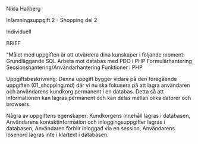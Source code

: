 Nikla Hallberg

Inlämningsuppgift 2 - Shopping del 2

Individuell

BRIEF

"Målet med uppgiften är att utvärdera dina kunskaper i följande moment:
Grundläggande SQL
Arbeta mot databas med PDO i PHP
Formulärhantering
Sessionshantering/Användarhantering
Funktioner i PHP

Uppgiftsbeskrivning:
Denna uppgift bygger vidare på den föregående uppgiften (01_shopping.md) där vi nu ska fokusera på att lagra användaren och användarens kundkorg permanent i en databas. Detta så att informationen kan lagras permanent och kan delas mellan olika datorer och browsers.

Några av uppgiftens egenskaper: Kundkorgens innehåll lagras i databasen, Användarens kontaktinformation och inloggingsuppgifter lagras i databasen, Användaren förblir inloggad via en session, Användarens lösenord lagras inte i klartext i databasen.
